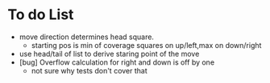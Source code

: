 
# To do List

- move direction determines head square.
  - starting pos is min of coverage squares on up/left,max on down/right
- use head/tail of list to derive staring point of the move
- [bug] Overflow calculation for right and down is off by one
  - not sure why tests don't cover that
